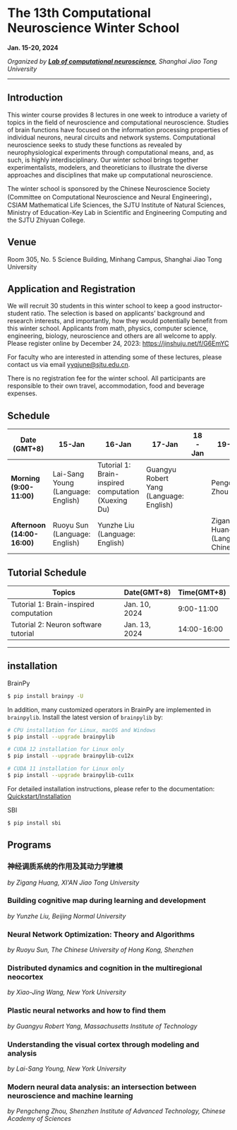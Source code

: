 # The 13th Computational Neuroscience Winter School

**Jan. 15-20, 2024**

*Organized by [**Lab of computational neuroscience**](https://lcns-sjtu.github.io/), Shanghai Jiao Tong University*

---

## Introduction
This winter course provides 8 lectures in one week to introduce a variety of topics in the field of neuroscience and computational neuroscience. Studies of brain functions have focused on the information processing properties of individual neurons, neural circuits and network systems. Computational neuroscience seeks to study these functions as revealed by neurophysiological experiments through computational means, and, as such, is highly interdisciplinary. Our winter school brings together experimentalists, modelers, and theoreticians to illustrate the diverse approaches and disciplines that make up computational neuroscience.

The winter school is sponsored by the Chinese Neuroscience Society (Committee on Computational Neuroscience and Neural Engineering)，CSIAM Mathematical Life Sciences, the SJTU Institute of Natural Sciences, Ministry of Education-Key Lab in Scientific and Engineering Computing and the SJTU Zhiyuan College.

## Venue
Room 305, No. 5 Science Building, Minhang Campus, Shanghai Jiao Tong University


## Application and Registration
We will recruit 30 students in this winter school to keep a good instructor-student ratio. The selection is based on applicants’ background and research interests, and importantly, how they would potentially benefit from this winter school. Applicants from math, physics, computer science, engineering, biology, neuroscience and others are all welcome to apply. Please register online by December 24, 2023: https://jinshuju.net/f/G6EmYC

For faculty who are interested in attending some of these lectures, please contact us via email yyqjune@sjtu.edu.cn.

There is no registration fee for the winter school. All participants are responsible to their own travel, accommodation, food and beverage expenses.



## Schedule

| Date (GMT+8) | 15-Jan | 16-Jan | 17-Jan | 18-Jan | 19-Jan | 20-Jan |
|--------------|--------|--------|--------|--------|--------|--------|
| **Morning (9:00-11:00)** | Lai-Sang Young (Language: English) | Tutorial 1: Brain-inspired computation (Xuexing Du) | Guangyu Robert Yang (Language: English) |      | Pengcheng Zhou | Chengyu Li |
| **Afternoon (14:00-16:00)** | Ruoyu Sun (Language: English) | Yunzhe Liu (Language: English) | | | Zigang Huang (Language: Chinese) | Xiao-Jing Wang (Language: English) |

## Tutorial Schedule

|Topics|Date(GMT+8)|Time(GMT+8)|
|--|--|--|
|Tutorial 1: Brain-inspired computation| Jan. 10, 2024 | 9:00-11:00 |
|Tutorial 2: Neuron software tutorial| Jan. 13, 2024 | 14:00-16:00 | 
---

## installation
BrainPy
```bash
$ pip install brainpy -U
```

In addition, many customized operators in BrainPy are implemented in ``brainpylib``.
Install the latest version of `brainpylib` by:

```bash
# CPU installation for Linux, macOS and Windows
$ pip install --upgrade brainpylib
```

```bash
# CUDA 12 installation for Linux only
$ pip install --upgrade brainpylib-cu12x
```

```bash
# CUDA 11 installation for Linux only
$ pip install --upgrade brainpylib-cu11x
```

For detailed installation instructions, please refer to the documentation: [Quickstart/Installation](https://brainpy.readthedocs.io/en/latest/quickstart/installation.html)

SBI
```bash
$ pip install sbi
```


## Programs

### 神经调质系统的作用及其动力学建模
*by Zigang Huang, XI'AN Jiao Tong University*

### Building cognitive map during learning and development
*by Yunzhe Liu, Beijing Normal University*

### Neural Network Optimization: Theory and Algorithms
*by Ruoyu Sun, The Chinese University of Hong Kong, Shenzhen*

### Distributed dynamics and cognition in the multiregional neocortex
*by Xiao-Jing Wang, New York University*

### Plastic neural networks and how to find them
*by Guangyu Robert Yang, Massachusetts Institute of Technology*

### Understanding the visual cortex through modeling and analysis
*by Lai-Sang Young, New York University*

### Modern neural data analysis: an intersection between neuroscience and machine learning
*by Pengcheng Zhou, Shenzhen Institute of Advanced Technology, Chinese Academy of Sciences*



